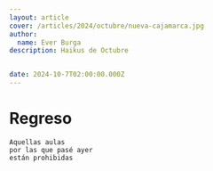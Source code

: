 ```yaml
---
layout: article
cover: /articles/2024/octubre/nueva-cajamarca.jpg
author:
  name: Ever Burga
description: Haikus de Octubre


date: 2024-10-7T02:00:00.000Z
---
```


# Regreso

```
Aquellas aulas
por las que pasé ayer
están prohibidas
```
